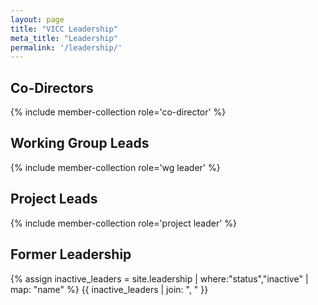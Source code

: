 ```yaml
---
layout: page
title: "VICC Leadership"
meta_title: "Leadership"
permalink: '/leadership/'
---
```


## Co-Directors
{% include member-collection role='co-director' %}

## Working Group Leads
{% include member-collection role='wg leader' %}

## Project Leads
{% include member-collection role='project leader' %}

## Former Leadership
{% assign inactive_leaders = site.leadership | where:"status","inactive" | map: "name" %}
{{ inactive_leaders | join: ", " }}